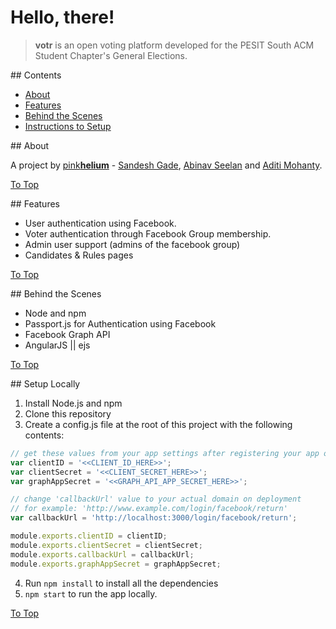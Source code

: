 # Hello, there!

> **votr** is an open voting platform developed for the PESIT South ACM Student Chapter's General Elections.

<a name="contents"/>
## Contents

* [About](#about)
* [Features](#feat)
* [Behind the Scenes](#req)
* [Instructions to Setup](#setup)

<a name="about"/>
## About

A project by [pink**helium**](https://github.com/pinkhelium) - [Sandesh Gade](https://github.com/cyberbeast), [Abinav Seelan](https://github.com/abinavseelan) and [Aditi Mohanty](https://github.com/rheaditi).

[To Top](#contents)

<a name="feat"/>
## Features

* User authentication using Facebook.
* Voter authentication through Facebook Group membership.
* Admin user support (admins of the facebook group)
* Candidates & Rules pages

[To Top](#contents)

<a name="req"/>
## Behind the Scenes

* Node and npm
* Passport.js for Authentication using Facebook
* Facebook Graph API
* AngularJS || ejs

[To Top](#contents)

<a name="setup"/>
## Setup Locally

1. Install Node.js and npm
2. Clone this repository
3. Create a config.js file at the root of this project with the following contents:  
  ```js
  // get these values from your app settings after registering your app on https://developers.facebook.com
  var clientID = '<<CLIENT_ID_HERE>>';
  var clientSecret = '<<CLIENT_SECRET_HERE>>';
  var graphAppSecret = '<<GRAPH_API_APP_SECRET_HERE>>';
  
  // change 'callbackUrl' value to your actual domain on deployment
  // for example: 'http://www.example.com/login/facebook/return'
  var callbackUrl = 'http://localhost:3000/login/facebook/return'; 
  
  module.exports.clientID = clientID;
  module.exports.clientSecret = clientSecret;
  module.exports.callbackUrl = callbackUrl;
  module.exports.graphAppSecret = graphAppSecret;
  ```
4. Run `npm install` to install all the dependencies
5. `npm start` to run the app locally.
  
[To Top](#contents)
